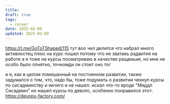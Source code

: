 ```yaml
---
title: 
draft: true
tags:
  - career
date: 2025-02-09
updated: 2025-02-09
---
```

https://t.me/GoToTShaped/115
тут воо чел делится что набрал много активностец плюс на курс пошел потому что не зватаеь радвития на работе
а я тоже на курсы посматриваю в качестве ращвиьия, но мне не особо было плнятно, точномди ли стоит оно тог

и я, как в целом помешанный на постоянном развитии, также задумался о том, что, надо бы, тоже подумать о развитии
чекнул курсы по сисадминству и ничего и не нашел. искал что-то вроде "Миддл Сисадмин"
но нашел курсы по девопс, особенно понравился этот: https://devops-factory.com/
